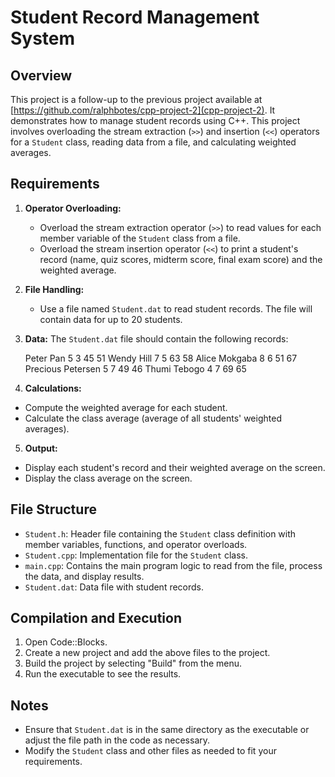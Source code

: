# Student Record Management System

## Overview

This project is a follow-up to the previous project available at [https://github.com/ralphbotes/cpp-project-2](cpp-project-2). It demonstrates how to manage student records using C++. This project involves overloading the stream extraction (`>>`) and insertion (`<<`) operators for a `Student` class, reading data from a file, and calculating weighted averages.

## Requirements

1. **Operator Overloading:**
   - Overload the stream extraction operator (`>>`) to read values for each member variable of the `Student` class from a file.
   - Overload the stream insertion operator (`<<`) to print a student's record (name, quiz scores, midterm score, final exam score) and the weighted average.

2. **File Handling:**
   - Use a file named `Student.dat` to read student records. The file will contain data for up to 20 students.

3. **Data:**
   The `Student.dat` file should contain the following records:

    Peter Pan 5 3 45 51
    Wendy Hill 7 5 63 58
    Alice Mokgaba 8 6 51 67
    Precious Petersen 5 7 49 46
    Thumi Tebogo 4 7 69 65

4. **Calculations:**
- Compute the weighted average for each student.
- Calculate the class average (average of all students' weighted averages).

5. **Output:**
- Display each student's record and their weighted average on the screen.
- Display the class average on the screen.

## File Structure

- `Student.h`: Header file containing the `Student` class definition with member variables, functions, and operator overloads.
- `Student.cpp`: Implementation file for the `Student` class.
- `main.cpp`: Contains the main program logic to read from the file, process the data, and display results.
- `Student.dat`: Data file with student records.

## Compilation and Execution

1. Open Code::Blocks.
2. Create a new project and add the above files to the project.
3. Build the project by selecting "Build" from the menu.
4. Run the executable to see the results.

## Notes

- Ensure that `Student.dat` is in the same directory as the executable or adjust the file path in the code as necessary.
- Modify the `Student` class and other files as needed to fit your requirements.